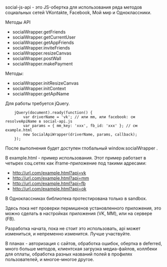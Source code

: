 social-js-api - это JS-обертка для использования ряда методов социальных сетей VKontakte, Facebook, Мой мир и Одноклассники.

Методы API

*  socialWrapper.getFriends
*  socialWrapper.getCurrentUser
*  socialWrapper.getAppFriends
*  socialWrapper.inviteFriends
*  socialWrapper.resizeCanvas
*  socialWrapper.postWall
*  socialWrapper.makePayment

Методы:

*  socialWrapper.initResizeCanvas
*  socialWrapper.initContext
*  socialWrapper.getApiName

Для работы требуется jQuery.

		jQuery(document).ready(function() {
			var driverName = 'vk'; // или mm, или facebook: см resolveApiName в social-api.js
			var params = { mm_key: 'xxx', fb_id: 'xxx' }; // см example.html
			new SocialApiWrapper(driverName, params, callback);
		});

После выполнения будет доступен глобальный window.socialWrapper .

В example.html - пример использования. Этот пример работает в четырех соц.сетях как iframe-приложение под такими адресами:

*  http://url.com/example.html?api=vk
*  http://url.com/example.html?api=mm
*  http://url.com/example.html?api=fb
*  http://url.com/example.html?api=ok

В Одноклассниках библиотека протестирована только в sandbox.

Здесь пока нет проверки пермишенов установленного приложения, это можно сделать в настройках приложения (VK, MM), или на сервере (FB).

Разработка начата, пока не стоит это использовать, api может измениться, и непременно изменится. Лучше участвуйте.

В планах - авторизация с сайтов, обработка ошибок, обертка в deferred, много больше методов,
клиентская загрузка медиа-файлов, коллбеки для оплаты, обработка разных названий полей в профилях пользователей,
и многое-многое другое.

